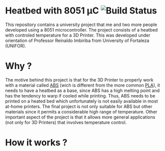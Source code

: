 # Heatbed with 8051 µC ![Build Status](https://camo.githubusercontent.com/cfcaf3a99103d61f387761e5fc445d9ba0203b01/68747470733a2f2f7472617669732d63692e6f72672f6477796c2f657374612e7376673f6272616e63683d6d6173746572)
This repository contains a university project that me and two more people developed using a 8051 microcontroller. The project consists of a heatbed with controled temperature for a 3D Printer. This was developed under orientation of Professor Reinaldo Imbiriba from University of Fortaleza (UNIFOR).
# Why ?
The motive behind this project is that for the 3D Printer to properly work with a material called [ABS](https://en.wikipedia.org/wiki/Acrylonitrile_butadiene_styrene) (wich is different from the more common [PLA](https://en.wikipedia.org/wiki/Polylactic_acid)), it needs to have a heatbed as a base, since ABS has a high melting point and has the tendency to warp if cooled while printing. Thus, ABS needs to be printed on a heated bed which unfortunately is not easily available in most at-home printers. 
The final project is not only suitable for ABS but other materials since it permits a considerable high range of temperature. Other important aspect of the project is that it allows more general applications (not only for 3D Printers) that involves temperature control.
# How it works ?
